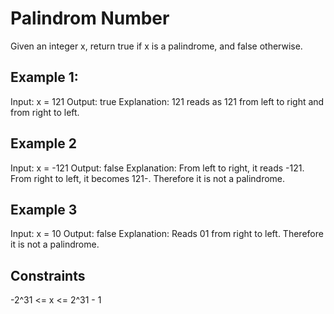 # Palindrom Number

Given an integer x, return true if x is a palindrome, and false otherwise.

## Example 1:

Input: x = 121
Output: true
Explanation: 121 reads as 121 from left to right and from right to left.

## Example 2

Input: x = -121
Output: false
Explanation: From left to right, it reads -121. From right to left, it becomes 121-. Therefore it is not a palindrome.

## Example 3

Input: x = 10
Output: false
Explanation: Reads 01 from right to left. Therefore it is not a palindrome.

## Constraints

-2^31 <= x <= 2^31 - 1
